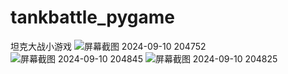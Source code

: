 # tankbattle_pygame
坦克大战小游戏
![屏幕截图 2024-09-10 204752](https://github.com/user-attachments/assets/de5cfebe-1ccb-4103-a50e-42b734a45fda)
![屏幕截图 2024-09-10 204845](https://github.com/user-attachments/assets/f42babbf-df2e-402a-8a43-2369a1b5ca57)
![屏幕截图 2024-09-10 204825](https://github.com/user-attachments/assets/2fd214c4-b1c4-4797-a0e2-142d193b7c7e)
